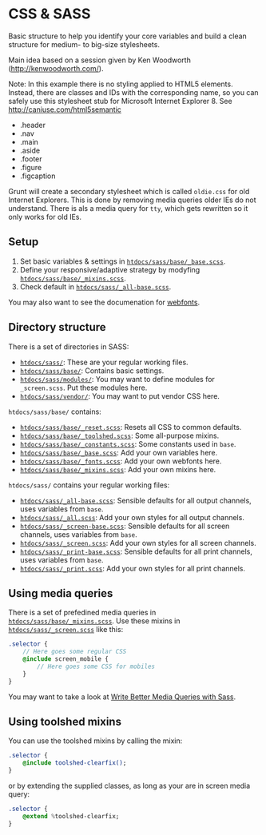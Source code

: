 CSS & SASS
==========

Basic structure to help you identify your core variables and build a clean structure for medium- to big-size stylesheets.

Main idea based on a session given by Ken Woodworth (http://kenwoodworth.com/).

Note: In this example there is no styling applied to HTML5 elements. Instead, there are classes and IDs with the corresponding name, so you can safely use this stylesheet stub for Microsoft Internet Explorer 8. See http://caniuse.com/html5semantic

* .header
* .nav
* .main
* .aside
* .footer
* .figure
* .figcaption

Grunt will create a secondary stylesheet which is called `oldie.css` for old Internet Explorers. This is done by removing media queries older IEs do not understand. There is als a media query for `tty`, which gets rewritten so it only works for old IEs.

Setup
-----

1. Set basic variables & settings in [`htdocs/sass/base/_base.scss`](../../htdocs/sass/base/_base.scss).
2. Define your responsive/adaptive strategy by modyfing [`htdocs/sass/base/_mixins.scss`](../../htdocs/sass/base/_mixins.scss).
3. Check default in [`htdocs/sass/_all-base.scss`](../../htdocs/sass/_all-base.scss).

You may also want to see the documenation for [webfonts](webfonts.md).

Directory structure
-------------------

There is a set of directories in SASS:

* [`htdocs/sass/`](../../htdocs/sass/): These are your regular working files.
* [`htdocs/sass/base/`](../../htdocs/sass/base/): Contains basic settings.
* [`htdocs/sass/modules/`](../../htdocs/sass/modules/): You may want to define modules for `_screen.scss`. Put these modules here.
* [`htdocs/sass/vendor/`](../../htdocs/sass/vendor/): You may want to put vendor CSS here.

`htdocs/sass/base/` contains:

* [`htdocs/sass/base/_reset.scss`](../../htdocs/sass/base/_reset.scss): Resets all CSS to common defaults.
* [`htdocs/sass/base/_toolshed.scss`](../../htdocs/sass/base/_toolshed.scss): Some all-purpose mixins.
* [`htdocs/sass/base/_constants.scss`](../../htdocs/sass/base/_constants.scss): Some constants used in `base`.
* [`htdocs/sass/base/_base.scss`](../../htdocs/sass/base/_base.scss): Add your own variables here.
* [`htdocs/sass/base/_fonts.scss`](../../htdocs/sass/base/_fonts.scss): Add your own webfonts here.
* [`htdocs/sass/base/_mixins.scss`](../../htdocs/sass/base/_mixins.scss): Add your own mixins here.

`htdocs/sass/` contains your regular working files:

* [`htdocs/sass/_all-base.scss`](../../htdocs/sass/_all-base.scss): Sensible defaults for all output channels, uses variables from `base`.
* [`htdocs/sass/_all.scss`](../../htdocs/sass/_all.scss): Add your own styles for all output channels.
* [`htdocs/sass/_screen-base.scss`](../../htdocs/sass/_screen-base.scss): Sensible defaults for all screen channels, uses variables from `base`.
* [`htdocs/sass/_screen.scss`](../../htdocs/sass/_screen.scss): Add your own styles for all screen channels.
* [`htdocs/sass/_print-base.scss`](../../htdocs/sass/_print-base.scss): Sensible defaults for all print channels, uses variables from `base`.
* [`htdocs/sass/_print.scss`](../../htdocs/sass/_print.scss): Add your own styles for all print channels.

Using media queries
-------------------

There is a set of prefedined media queries in [`htdocs/sass/base/_mixins.scss`](../../htdocs/sass/base/_mixins.scss). Use these mixins in [`htdocs/sass/_screen.scss`](../../htdocs/sass/_screen.scss) like this:

```sass
.selector {
	// Here goes some regular CSS
	@include screen_mobile {
		// Here goes some CSS for mobiles
	}
}
```

You may want to take a look at [Write Better Media Queries with Sass](http://davidwalsh.name/write-media-queries-sass).

Using toolshed mixins
---------------------

You can use the toolshed mixins by calling the mixin:

```sass
.selector {
	@include toolshed-clearfix();
}
```

or by extending the supplied classes, as long as your are in screen media query:

```sass
.selector {
	@extend %toolshed-clearfix;
}
```
